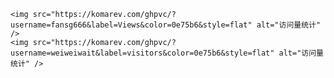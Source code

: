 

<!--
**weiweiwait/weiweiwait** is a ✨ _special_ ✨ repository because its `README.md` (this file) appears on your GitHub profile.

Here are some ideas to get you started:

- 🔭 I’m currently working on ...
- 🌱 I’m currently learning ...
- 👯 I’m looking to collaborate on ...
- 🤔 I’m looking for help with ...
- 💬 Ask me about ...
- 📫 How to reach me: ...
- 😄 Pronouns: ...
- ⚡ Fun fact: ...
[![Matrix SVG](https://raw.githubusercontent.com/rodrigograca31/rodrigograca31/master/matrix.svg)](https://www.youtube.com/watch?v=SDkAGkd4NLc) 
###                           👋  If there is flowery spring breeze, can I be young again 👋

                               👋      个人博客：weiweiwait.top 👋
/*[![weiweiwait](https://github-profile-trophy.vercel.app/?username=weiweiwait)](https://github.com/ryo-ma/github-profile-troph) 
![fansg666's Github](https://github-readme-stats.vercel.app/api?username=weiweiwait&show_icons=true&theme=dark)
<img src="https://github-readme-stats.vercel.app/api/top-langs/?username=weiweiwait&theme=tokyonight" height="195px" width="37%" alt="gueFDF's Top Languages">
[![weiweiwait](https://github-profile-trophy.vercel.app/?username=weiweiwait)](https://github.com/ryo-ma/github-profile-troph) 
![力扣数据](https://stats.justsong.cn/api/leetcode?username=condescending-7ichtermaniyz&cn=true)![CSDN 数据](https://stats.justsong.cn/api/csdn?id=m0_74120645)

  <div align="center">
    <a href="https://blog.csdn.net//m0_74120645"><img src="https://img.shields.io/badge/CSDN-博客-c32136" /></a>&emsp;
    <a href="https://leetcode.cn/u/condescending-7ichtermaniyz/"><img src="https://img.shields.io/badge/LeetCode-力扣-yellow" /></a>&emsp;
    <!-- visitor statistics logo 访问量统计徽标 -->
    <img src="https://komarev.com/ghpvc/?username=fansg666&label=Views&color=0e75b6&style=flat" alt="访问量统计" />
    <img src="https://komarev.com/ghpvc/?username=weiweiwait&label=visitors&color=0e75b6&style=flat" alt="访问量统计" />
